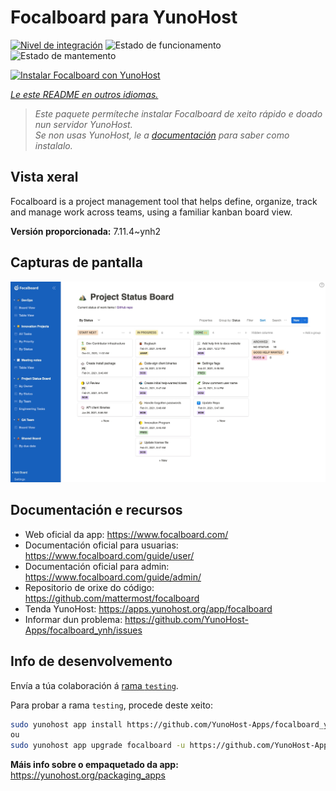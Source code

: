 <!--
NOTA: Este README foi creado automáticamente por <https://github.com/YunoHost/apps/tree/master/tools/readme_generator>
NON debe editarse manualmente.
-->

# Focalboard para YunoHost

[![Nivel de integración](https://dash.yunohost.org/integration/focalboard.svg)](https://dash.yunohost.org/appci/app/focalboard) ![Estado de funcionamento](https://ci-apps.yunohost.org/ci/badges/focalboard.status.svg) ![Estado de mantemento](https://ci-apps.yunohost.org/ci/badges/focalboard.maintain.svg)

[![Instalar Focalboard con YunoHost](https://install-app.yunohost.org/install-with-yunohost.svg)](https://install-app.yunohost.org/?app=focalboard)

*[Le este README en outros idiomas.](./ALL_README.md)*

> *Este paquete permíteche instalar Focalboard de xeito rápido e doado nun servidor YunoHost.*  
> *Se non usas YunoHost, le a [documentación](https://yunohost.org/install) para saber como instalalo.*

## Vista xeral

Focalboard is a project management tool that helps define, organize, track and manage work across teams, using a familiar kanban board view.


**Versión proporcionada:** 7.11.4~ynh2

## Capturas de pantalla

![Captura de pantalla de Focalboard](./doc/screenshots/screenshot.jpg)

## Documentación e recursos

- Web oficial da app: <https://www.focalboard.com/>
- Documentación oficial para usuarias: <https://www.focalboard.com/guide/user/>
- Documentación oficial para admin: <https://www.focalboard.com/guide/admin/>
- Repositorio de orixe do código: <https://github.com/mattermost/focalboard>
- Tenda YunoHost: <https://apps.yunohost.org/app/focalboard>
- Informar dun problema: <https://github.com/YunoHost-Apps/focalboard_ynh/issues>

## Info de desenvolvemento

Envía a túa colaboración á [rama `testing`](https://github.com/YunoHost-Apps/focalboard_ynh/tree/testing).

Para probar a rama `testing`, procede deste xeito:

```bash
sudo yunohost app install https://github.com/YunoHost-Apps/focalboard_ynh/tree/testing --debug
ou
sudo yunohost app upgrade focalboard -u https://github.com/YunoHost-Apps/focalboard_ynh/tree/testing --debug
```

**Máis info sobre o empaquetado da app:** <https://yunohost.org/packaging_apps>
